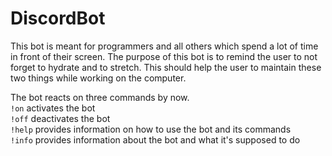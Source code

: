 # DiscordBot

This bot is meant for programmers and all others which spend a lot of time in front of their screen. The purpose of this bot is to remind the user to not forget to hydrate and to stretch. This should help the user to maintain these two things while working on the computer.

The bot reacts on three commands by now.  
`!on` activates the bot  
`!off` deactivates the bot  
`!help` provides information on how to use the bot and its commands  
`!info` provides information about the bot and what it's supposed to do
